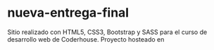 # nueva-entrega-final
Sitio realizado con HTML5, CSS3, Bootstrap y SASS para el curso de desarrollo web de Coderhouse.
Proyecto hosteado en 
